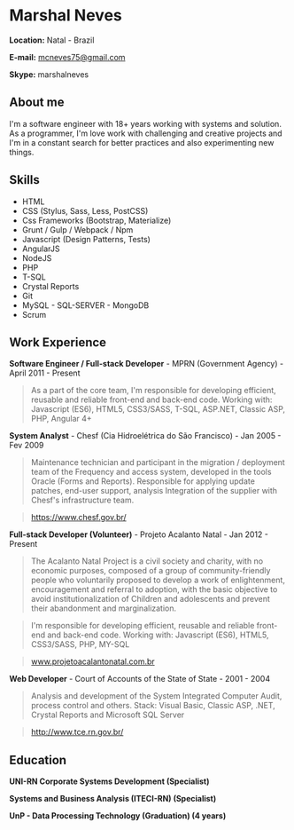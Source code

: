 # Marshal Neves

**Location:** Natal - Brazil

**E-mail:** mcneves75@gmail.com

**Skype:** marshalneves

## About me
I'm a software engineer with 18+ years working with systems and solution. As a programmer, I'm love work with challenging and creative projects and I'm in a constant search for better practices and also experimenting new things.

## Skills

* HTML
* CSS (Stylus, Sass, Less, PostCSS)
* Css Frameworks (Bootstrap, Materialize)
* Grunt / Gulp / Webpack / Npm
* Javascript (Design Patterns, Tests)
* AngularJS
* NodeJS
* PHP
* T-SQL
* Crystal Reports
* Git
* MySQL - SQL-SERVER - MongoDB
* Scrum 

## Work Experience

**Software Engineer / Full-stack Developer** - MPRN (Government Agency) - April 2011 - Present

> As a part of the core team, I'm responsible for developing efficient, reusable and reliable front-end and back-end code. Working with: Javascript (ES6), HTML5, CSS3/SASS, T-SQL, ASP.NET, Classic ASP, PHP, Angular 4+

**System Analyst** - Chesf (Cia Hidroelétrica do São Francisco) - Jan 2005 - Fev 2009

> Maintenance technician and participant in the migration / deployment team of the Frequency and access system, developed in the tools Oracle (Forms and Reports). Responsible for applying update patches, end-user support, analysis Integration of the supplier with Chesf's infrastructure team.

> https://www.chesf.gov.br/

**Full-stack Developer (Volunteer)** - Projeto Acalanto Natal - Jan 2012 - Present

> The Acalanto Natal Project is a civil society and charity, with no economic purposes, composed of a group of community-friendly people who voluntarily proposed to develop a work of enlightenment, encouragement and referral to adoption, with the basic objective to avoid institutionalization of Children and adolescents and prevent their abandonment and marginalization.

> I'm responsible for developing efficient, reusable and reliable front-end and back-end code. Working with: Javascript (ES6), HTML5, CSS3/SASS, PHP, MY-SQL

> www.projetoacalantonatal.com.br

**Web Developer** - Court of Accounts of the State of State - 2001 - 2004

> Analysis and development of the System Integrated Computer Audit, process control and others. Stack: Visual Basic, Classic ASP, .NET, Crystal Reports and Microsoft SQL Server

> http://www.tce.rn.gov.br/

## Education

**UNI-RN Corporate Systems Development (Specialist)**

**Systems and Business Analysis (ITECI-RN) (Specialist)**

**UnP - Data Processing Technology (Graduation) (4 years)**
